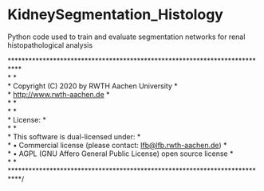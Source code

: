 # KidneySegmentation_Histology
Python code used to train and evaluate segmentation networks for renal histopathological analysis  
    
\***************************************************************************  
\*                                                                         *  
\*   Copyright (C) 2020 by RWTH Aachen University                          *  
\*   http://www.rwth-aachen.de                                             *  
\*                                                                         *  
\*                                                                         *  
\*   License:                                                              *  
\*                                                                         *  
\*   This software is dual-licensed under:                                 *  
\*   • Commercial license (please contact: lfb@lfb.rwth-aachen.de)         *  
\*   • AGPL (GNU Affero General Public License) open source license        *  
\*                                                                         *  
\***************************************************************************/
